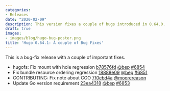 ```yaml
---
categories:
- Releases
date: "2020-02-09"
description: This version fixes a couple of bugs introduced in 0.64.0.
draft: true
images:
- images/blog/hugo-bug-poster.png
title: 'Hugo 0.64.1: A couple of Bug Fixes'
---
```


	

This is a bug-fix release with a couple of important fixes.

* hugofs: Fix mount with hole regression [b78576fd](https://github.com/gohugoio/hugo/commit/b78576fd38a76bbdaab5ad21228c8e5a559090b1) [@bep](https://github.com/bep) [#6854](https://github.com/gohugoio/hugo/issues/6854)
* Fix bundle resource ordering regression [18888e09](https://github.com/gohugoio/hugo/commit/18888e09bbb5325bdd63f2cd93116ff490dd37ab) [@bep](https://github.com/bep) [#6851](https://github.com/gohugoio/hugo/issues/6851)
* CONTRIBUTING: Fix note about CGO [7f0ebd4a](https://github.com/gohugoio/hugo/commit/7f0ebd4a3c9e016afddc2cf5e7dfe6a820aa099a) [@moorereason](https://github.com/moorereason) 
* Update Go version requirement [23ea4318](https://github.com/gohugoio/hugo/commit/23ea43180b84e35d99e88083a83e7ca1916b3b36) [@bep](https://github.com/bep) [#6853](https://github.com/gohugoio/hugo/issues/6853)



